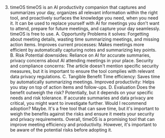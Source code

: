 3. timeOS
timeOS is an AI productivity companion that captures and summarizes your day, organizes all relevant information within the right tool, and proactively surfaces the knowledge you need, when you need it. It can be used to replace yourself with AI for meetings you don't want to attend, prepare for future meetings, and capture your day seamlessly. timeOS is free to use.
A. Opportunity
Problems it solves: Forgetting about meeting details, wasting time summarizing meetings, and missing action items.
Improves current processes: Makes meetings more efficient by automatically capturing notes and summarizing key points.
B. Risk
Potential downsides: Reliance on AI for accurate summaries, privacy concerns about AI attending meetings in your place.
Security and compliance concerns: The article doesn't mention specific security measures, but it is important to ensure the tool complies with relevant data privacy regulations.
C. Tangible Benefit
Time efficiency: Saves time by automatically summarizing meetings.
Improved productivity: Helps you stay on top of action items and follow-ups.
D. Evaluation
Does the benefit outweigh the risk? Potentially, but it depends on your specific needs and risk tolerance. If accurate summaries and data privacy are critical, you might want to investigate further.
Would I recommend adoption? Maybe. It's a free tool that can save time, but it's important to weigh the benefits against the risks and ensure it meets your security and privacy requirements.
Overall, timeOS is a promising tool that can improve meeting efficiency and productivity. However, it's important to be aware of the potential risks before adopting it.